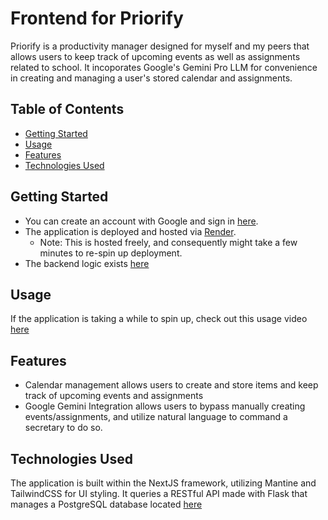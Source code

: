 # Frontend for Priorify

Priorify is a productivity manager designed for myself and my peers that allows users to keep track of upcoming events as well as assignments related to school. It incoporates Google's Gemini Pro LLM for convenience in creating and managing a user's stored calendar and assignments.

## Table of Contents

- [Getting Started](#getting-started)
- [Usage](#usage)
- [Features](#features)
- [Technologies Used](#technologies-used)

## Getting Started

- You can create an account with Google and sign in [here](https://priorify.onrender.com).
- The application is deployed and hosted via [Render](https://render.com/).
  - Note: This is hosted freely, and consequently might take a few minutes to re-spin up deployment.
- The backend logic exists [here](https://github.com/zohaib-a-ahmed/priorify-api)

## Usage

If the application is taking a while to spin up, check out this usage video [here](https://youtu.be/AAtQp4UJdOo)

## Features

- Calendar management allows users to create and store items and keep track of upcoming events and assignments
- Google Gemini Integration allows users to bypass manually creating events/assignments, and utilize natural language to command a secretary to do so.

## Technologies Used

The application is built within the NextJS framework, utilizing Mantine and TailwindCSS for UI styling. It queries a RESTful API made with Flask that manages a PostgreSQL database located [here](https://github.com/zohaib-a-ahmed/priorify-api)

